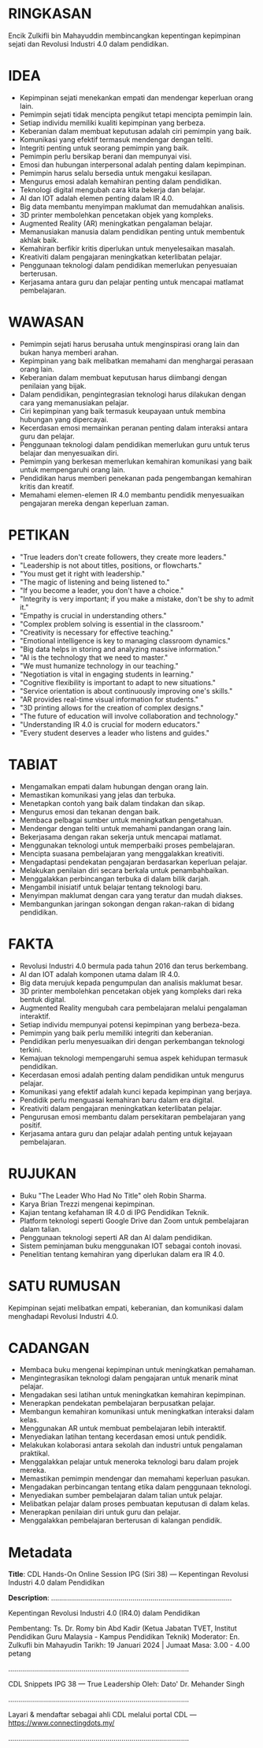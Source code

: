# RINGKASAN
Encik Zulkifli bin Mahayuddin membincangkan kepentingan kepimpinan sejati dan Revolusi Industri 4.0 dalam pendidikan.

# IDEA
- Kepimpinan sejati menekankan empati dan mendengar keperluan orang lain.
- Pemimpin sejati tidak mencipta pengikut tetapi mencipta pemimpin lain.
- Setiap individu memiliki kualiti kepimpinan yang berbeza.
- Keberanian dalam membuat keputusan adalah ciri pemimpin yang baik.
- Komunikasi yang efektif termasuk mendengar dengan teliti.
- Integriti penting untuk seorang pemimpin yang baik.
- Pemimpin perlu bersikap berani dan mempunyai visi.
- Emosi dan hubungan interpersonal adalah penting dalam kepimpinan.
- Pemimpin harus selalu bersedia untuk mengakui kesilapan.
- Mengurus emosi adalah kemahiran penting dalam pendidikan.
- Teknologi digital mengubah cara kita bekerja dan belajar.
- AI dan IOT adalah elemen penting dalam IR 4.0.
- Big data membantu menyimpan maklumat dan memudahkan analisis.
- 3D printer membolehkan pencetakan objek yang kompleks.
- Augmented Reality (AR) meningkatkan pengalaman belajar.
- Memanusiakan manusia dalam pendidikan penting untuk membentuk akhlak baik.
- Kemahiran berfikir kritis diperlukan untuk menyelesaikan masalah.
- Kreativiti dalam pengajaran meningkatkan keterlibatan pelajar.
- Penggunaan teknologi dalam pendidikan memerlukan penyesuaian berterusan.
- Kerjasama antara guru dan pelajar penting untuk mencapai matlamat pembelajaran.

# WAWASAN
- Pemimpin sejati harus berusaha untuk menginspirasi orang lain dan bukan hanya memberi arahan.
- Kepimpinan yang baik melibatkan memahami dan menghargai perasaan orang lain.
- Keberanian dalam membuat keputusan harus diimbangi dengan penilaian yang bijak.
- Dalam pendidikan, pengintegrasian teknologi harus dilakukan dengan cara yang memanusiakan pelajar.
- Ciri kepimpinan yang baik termasuk keupayaan untuk membina hubungan yang dipercayai.
- Kecerdasan emosi memainkan peranan penting dalam interaksi antara guru dan pelajar.
- Penggunaan teknologi dalam pendidikan memerlukan guru untuk terus belajar dan menyesuaikan diri.
- Pemimpin yang berkesan memerlukan kemahiran komunikasi yang baik untuk mempengaruhi orang lain.
- Pendidikan harus memberi penekanan pada pengembangan kemahiran kritis dan kreatif.
- Memahami elemen-elemen IR 4.0 membantu pendidik menyesuaikan pengajaran mereka dengan keperluan zaman.

# PETIKAN
- "True leaders don't create followers, they create more leaders."
- "Leadership is not about titles, positions, or flowcharts."
- "You must get it right with leadership."
- "The magic of listening and being listened to."
- "If you become a leader, you don't have a choice."
- "Integrity is very important; if you make a mistake, don't be shy to admit it."
- "Empathy is crucial in understanding others."
- "Complex problem solving is essential in the classroom."
- "Creativity is necessary for effective teaching."
- "Emotional intelligence is key to managing classroom dynamics."
- "Big data helps in storing and analyzing massive information."
- "AI is the technology that we need to master."
- "We must humanize technology in our teaching."
- "Negotiation is vital in engaging students in learning."
- "Cognitive flexibility is important to adapt to new situations."
- "Service orientation is about continuously improving one's skills."
- "AR provides real-time visual information for students."
- "3D printing allows for the creation of complex designs."
- "The future of education will involve collaboration and technology."
- "Understanding IR 4.0 is crucial for modern educators."
- "Every student deserves a leader who listens and guides."

# TABIAT
- Mengamalkan empati dalam hubungan dengan orang lain.
- Memastikan komunikasi yang jelas dan terbuka.
- Menetapkan contoh yang baik dalam tindakan dan sikap.
- Mengurus emosi dan tekanan dengan baik.
- Membaca pelbagai sumber untuk meningkatkan pengetahuan.
- Mendengar dengan teliti untuk memahami pandangan orang lain.
- Bekerjasama dengan rakan sekerja untuk mencapai matlamat.
- Menggunakan teknologi untuk memperbaiki proses pembelajaran.
- Mencipta suasana pembelajaran yang menggalakkan kreativiti.
- Mengadaptasi pendekatan pengajaran berdasarkan keperluan pelajar.
- Melakukan penilaian diri secara berkala untuk penambahbaikan.
- Menggalakkan perbincangan terbuka di dalam bilik darjah.
- Mengambil inisiatif untuk belajar tentang teknologi baru.
- Menyimpan maklumat dengan cara yang teratur dan mudah diakses.
- Membangunkan jaringan sokongan dengan rakan-rakan di bidang pendidikan.

# FAKTA
- Revolusi Industri 4.0 bermula pada tahun 2016 dan terus berkembang.
- AI dan IOT adalah komponen utama dalam IR 4.0.
- Big data merujuk kepada pengumpulan dan analisis maklumat besar.
- 3D printer membolehkan pencetakan objek yang kompleks dari reka bentuk digital.
- Augmented Reality mengubah cara pembelajaran melalui pengalaman interaktif.
- Setiap individu mempunyai potensi kepimpinan yang berbeza-beza.
- Pemimpin yang baik perlu memiliki integriti dan keberanian.
- Pendidikan perlu menyesuaikan diri dengan perkembangan teknologi terkini.
- Kemajuan teknologi mempengaruhi semua aspek kehidupan termasuk pendidikan.
- Kecerdasan emosi adalah penting dalam pendidikan untuk mengurus pelajar.
- Komunikasi yang efektif adalah kunci kepada kepimpinan yang berjaya.
- Pendidik perlu menguasai kemahiran baru dalam era digital.
- Kreativiti dalam pengajaran meningkatkan keterlibatan pelajar.
- Pengurusan emosi membantu dalam persekitaran pembelajaran yang positif.
- Kerjasama antara guru dan pelajar adalah penting untuk kejayaan pembelajaran.

# RUJUKAN
- Buku "The Leader Who Had No Title" oleh Robin Sharma.
- Karya Brian Trezzi mengenai kepimpinan.
- Kajian tentang kefahaman IR 4.0 di IPG Pendidikan Teknik.
- Platform teknologi seperti Google Drive dan Zoom untuk pembelajaran dalam talian.
- Penggunaan teknologi seperti AR dan AI dalam pendidikan.
- Sistem peminjaman buku menggunakan IOT sebagai contoh inovasi.
- Penelitian tentang kemahiran yang diperlukan dalam era IR 4.0.

# SATU RUMUSAN
Kepimpinan sejati melibatkan empati, keberanian, dan komunikasi dalam menghadapi Revolusi Industri 4.0.

# CADANGAN
- Membaca buku mengenai kepimpinan untuk meningkatkan pemahaman.
- Mengintegrasikan teknologi dalam pengajaran untuk menarik minat pelajar.
- Mengadakan sesi latihan untuk meningkatkan kemahiran kepimpinan.
- Menerapkan pendekatan pembelajaran berpusatkan pelajar.
- Membangun kemahiran komunikasi untuk meningkatkan interaksi dalam kelas.
- Menggunakan AR untuk membuat pembelajaran lebih interaktif.
- Menyediakan latihan tentang kecerdasan emosi untuk pendidik.
- Melakukan kolaborasi antara sekolah dan industri untuk pengalaman praktikal.
- Menggalakkan pelajar untuk meneroka teknologi baru dalam projek mereka.
- Memastikan pemimpin mendengar dan memahami keperluan pasukan.
- Mengadakan perbincangan tentang etika dalam penggunaan teknologi.
- Menyediakan sumber pembelajaran dalam talian untuk pelajar.
- Melibatkan pelajar dalam proses pembuatan keputusan di dalam kelas.
- Menerapkan penilaian diri untuk guru dan pelajar.
- Menggalakkan pembelajaran berterusan di kalangan pendidik.

# Metadata
**Title**: CDL Hands-On Online Session IPG (Siri 38) — Kepentingan Revolusi Industri 4.0 dalam Pendidikan

**Description**: ...........................................................................................

Kepentingan Revolusi Industri 4.0 (IR4.0) dalam Pendidikan  

Pembentang: Ts. Dr. Romy bin Abd Kadir (Ketua Jabatan TVET, Institut Pendidikan Guru Malaysia - Kampus Pendidikan Teknik) 
Moderator: En. Zulkufli bin Mahayudin
Tarikh: 19 Januari 2024   |   Jumaat
Masa: 3.00 - 4.00 petang

...........................................................................................

CDL Snippets IPG 38 — True Leadership
Oleh: Dato' Dr. Mehander Singh

...........................................................................................

Layari & mendaftar sebagai ahli CDL melalui portal CDL — https://www.connectingdots.my/

...........................................................................................